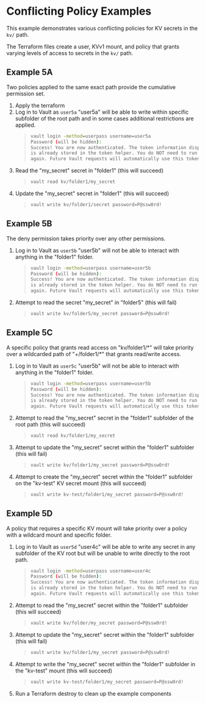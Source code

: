 # Conflicting Policy Examples

This example demonstrates various conflicting policies for KV secrets in the `kv/` path.

The Terraform files create a user, KVv1 mount, and policy that grants varying levels of access to secrets in the `kv/` path.

## Example 5A

Two policies applied to the same exact path provide the cumulative permission set.

1. Apply the terraform
2. Log in to Vault as `user5a`
    "user5a" will be able to write within specific subfolder of the root path and in some cases additional restrictions are applied.
    >
    > ```bash
    > vault login -method=userpass username=user5a
    > Password (will be hidden):
    > Success! You are now authenticated. The token information displayed below
    > is already stored in the token helper. You do NOT need to run "vault login"
    > again. Future Vault requests will automatically use this token.
    > ```
    >
3. Read the "my_secret" secret in "folder1" (this will succeed)
    >
    > ```bash
    > vault read kv/folder1/my_secret
    > ```
    >
4. Update the "my_secret" secret in "folder1" (this will succeed)
    >
    > ```bash
    > vault write kv/folder1/secret password=P@ssw0rd!
    > ```
    >

## Example 5B

The deny permission takes priority over any other permissions.

1. Log in to Vault as `user5b`
    "user5b" will not be able to interact with anything in the "folder1" folder.
    >
    > ```bash
    > vault login -method=userpass username=user5b
    > Password (will be hidden):
    > Success! You are now authenticated. The token information displayed below
    > is already stored in the token helper. You do NOT need to run "vault login"
    > again. Future Vault requests will automatically use this token.
    > ```
    >
2. Attempt to read the secret "my_secret" in "folder5" (this will fail)
    >
    > ```bash
    > vault write kv/folder5/my_secret password=P@ssw0rd!
    > ```

## Example 5C

A specific policy that grants read access on "kv/folder1/\*" will take priority over a wildcarded path of "+/folder1/\*" that grants read/write access.

1. Log in to Vault as `user5c`
    "user5b" will not be able to interact with anything in the "folder1" folder.
    >
    > ```bash
    > vault login -method=userpass username=user5b
    > Password (will be hidden):
    > Success! You are now authenticated. The token information displayed below
    > is already stored in the token helper. You do NOT need to run "vault login"
    > again. Future Vault requests will automatically use this token.
    > ```
    >
2. Attempt to read the "my_secret" secret in the "folder1" subfolder of the root path (this will succeed)
    >
    > ```bash
    > vault read kv/folder1/my_secret
    > ```
    >
3. Attempt to update the "my_secret" secret within the "folder1" subfolder (this will fail)
    >
    > ```bash
    > vault write kv/folder1/my_secret password=P@ssw0rd!
    > ```

4. Attempt to create the "my_secret" secret within the "folder1" subfolder on the "kv-test" KV secret mount (this will succeed)
    >
    > ```bash
    > vault write kv-test/folder1/my_secret password=P@ssw0rd!
    > ```

## Example 5D

A policy that requires a specific KV mount will take priority over a policy with a wildcard mount and specific folder.

1. Log in to Vault as `user5d`
    "user4c" will be able to write any secret in any subfolder of the KV root but will be unable to write directly to the root path.
    >
    > ```bash
    > vault login -method=userpass username=user4c
    > Password (will be hidden):
    > Success! You are now authenticated. The token information displayed below
    > is already stored in the token helper. You do NOT need to run "vault login"
    > again. Future Vault requests will automatically use this token.
    > ```
    >
2. Attempt to read the "my_secret" secret within the "folder1" subfolder (this will succeed)
    >
    > ```bash
    > vault write kv/folder/my_secret password=P@ssw0rd!
    > ```
    >
3. Attempt to update the "my_secret" secret within the "folder1" subfolder (this will fail)
    >
    > ```bash
    > vault write kv/folder1/my_secret password=P@ssw0rd!
    > ```
    >
4. Attempt to write the "my_secret" secret within the "folder1" subfolder in the "kv-test" mount (this will succeed)
    >
    > ```bash
    > vault write kv-test/folder1/my_secret password=P@ssw0rd!
    > ```
    >
5. Run a Terraform destroy to clean up the example components
